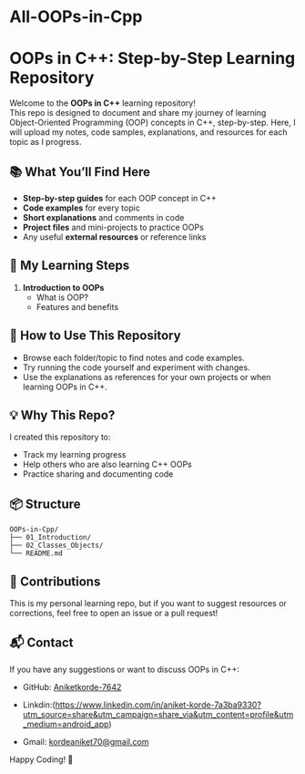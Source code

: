 # All-OOPs-in-Cpp
# OOPs in C++: Step-by-Step Learning Repository

Welcome to the **OOPs in C++** learning repository!  
This repo is designed to document and share my journey of learning Object-Oriented Programming (OOP) concepts in C++, step-by-step. Here, I will upload my notes, code samples, explanations, and resources for each topic as I progress.

## 📚 What You’ll Find Here

- **Step-by-step guides** for each OOP concept in C++
- **Code examples** for every topic
- **Short explanations** and comments in code
- **Project files** and mini-projects to practice OOPs
- Any useful **external resources** or reference links

## 🚀 My Learning Steps

1. **Introduction to OOPs**
    - What is OOP?
    - Features and benefits


## 📝 How to Use This Repository

- Browse each folder/topic to find notes and code examples.
- Try running the code yourself and experiment with changes.
- Use the explanations as references for your own projects or when learning OOPs in C++.

## 💡 Why This Repo?

I created this repository to:
- Track my learning progress
- Help others who are also learning C++ OOPs
- Practice sharing and documenting code

## 📦 Structure

```
OOPs-in-Cpp/
├── 01_Introduction/
├── 02_Classes_Objects/
└── README.md
```

## 🤝 Contributions

This is my personal learning repo, but if you want to suggest resources or corrections, feel free to open an issue or a pull request!

## 📬 Contact

If you have any suggestions or want to discuss OOPs in C++:
- GitHub: [Aniketkorde-7642](https://github.com/Aniketkorde-7642)

- Linkdin:(https://www.linkedin.com/in/aniket-korde-7a3ba9330?utm_source=share&utm_campaign=share_via&utm_content=profile&utm_medium=android_app)

- Gmail: kordeaniket70@gmail.com

Happy Coding! 🚀
